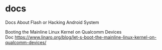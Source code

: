 # docs
Docs About Flash or Hacking Android System

Booting the Mainline Linux Kernel on Qualcomm Devices  
Doc https://www.linaro.org/blog/let-s-boot-the-mainline-linux-kernel-on-qualcomm-devices/  
